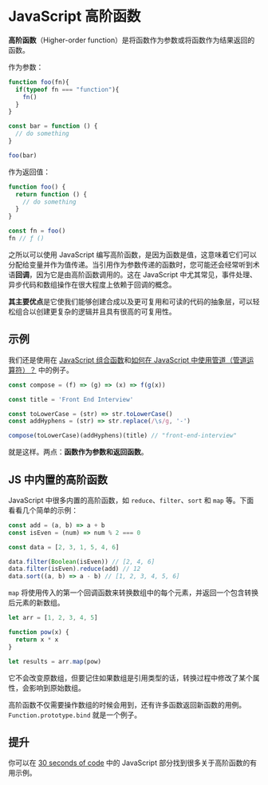 # JavaScript 高阶函数

**高阶函数**（Higher-order function）是将函数作为参数或将函数作为结果返回的函数。

作为参数：

```js
function foo(fn){
  if(typeof fn === "function"){
    fn()
  }
}

const bar = function () {
  // do something
}

foo(bar)
```

作为返回值：

```js
function foo() {
  return function () {
    // do something
  }
}

const fn = foo()
fn // ƒ ()
```

之所以可以使用 JavaScript 编写高阶函数，是因为函数是值，这意味着它们可以分配给变量并作为值传递。当引用作为参数传递的函数时，您可能还会经常听到术语**回调**，因为它是由高阶函数调用的。这在 JavaScript 中尤其常见，事件处理、异步代码和数组操作在很大程度上依赖于回调的概念。

**其主要优点**是它使我们能够创建合成以及更可复用和可读的代码的抽象层，可以轻松组合以创建更复杂的逻辑并且具有很高的可复用性。

## 示例

我们还是使用在 [JavaScript 组合函数](https://github.com/lio-zero/blog/blob/master/JavaScript/JavaScript%20%E5%90%88%E6%88%90%E5%87%BD%E6%95%B0.md)和[如何在 JavaScript 中使用管道（管道运算符）？](https://github.com/lio-zero/blog/blob/master/JavaScript/%E5%A6%82%E4%BD%95%E5%9C%A8%20JavaScript%20%E4%B8%AD%E4%BD%BF%E7%94%A8%E7%AE%A1%E9%81%93%EF%BC%88%E7%AE%A1%E9%81%93%E8%BF%90%E7%AE%97%E7%AC%A6%EF%BC%89%EF%BC%9F.md) 中的例子。

```js
const compose = (f) => (g) => (x) => f(g(x))

const title = 'Front End Interview'

const toLowerCase = (str) => str.toLowerCase()
const addHyphens = (str) => str.replace(/\s/g, '-')

compose(toLowerCase)(addHyphens)(title) // "front-end-interview"
```

就是这样。两点：**函数作为参数和返回函数**。

## JS 中内置的高阶函数

JavaScript 中很多内置的高阶函数，如 `reduce`、`filter`、`sort` 和 `map` 等。下面看看几个简单的示例：

```js
const add = (a, b) => a + b
const isEven = (num) => num % 2 === 0

const data = [2, 3, 1, 5, 4, 6]

data.filter(Boolean(isEven)) // [2, 4, 6]
data.filter(isEven).reduce(add) // 12
data.sort((a, b) => a - b) // [1, 2, 3, 4, 5, 6]
```

`map` 将使用传入的第一个回调函数来转换数组中的每个元素，并返回一个包含转换后元素的新数组。

```js
let arr = [1, 2, 3, 4, 5]

function pow(x) {
  return x * x
}

let results = arr.map(pow)
```

它不会改变原数组，但要记住如果数组是引用类型的话，转换过程中修改了某个属性，会影响到原始数组。

高阶函数不仅需要操作数组的时候会用到，还有许多函数返回新函数的用例。`Function.prototype.bind` 就是一个例子。

## 提升

你可以在 [30 seconds of code](https://www.30secondsofcode.org/js/p/1) 中的 JavaScript 部分找到很多关于高阶函数的有用示例。
